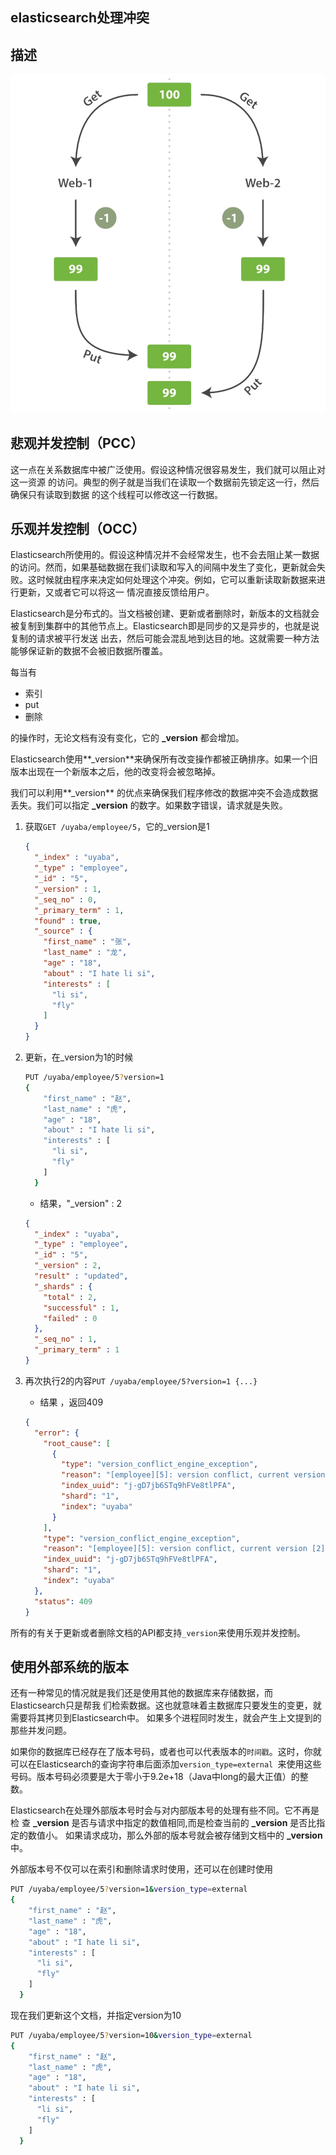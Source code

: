 ## elasticsearch处理冲突

## 描述

![image-20190830150530840](assets/image-20190830150530840.png)

## 悲观并发控制（PCC）

这一点在关系数据库中被广泛使用。假设这种情况很容易发生，我们就可以阻止对这一资源 的访问。典型的例子就是当我们在读取一个数据前先锁定这一行，然后确保只有读取到数据 的这个线程可以修改这一行数据。

## 乐观并发控制（OCC）

Elasticsearch所使用的。假设这种情况并不会经常发生，也不会去阻止某一数据的访问。然而，如果基础数据在我们读取和写入的间隔中发生了变化，更新就会失败。这时候就由程序来决定如何处理这个冲突。例如，它可以重新读取新数据来进行更新，又或者它可以将这一 情况直接反馈给用户。

Elasticsearch是分布式的。当文档被创建、更新或者删除时，新版本的文档就会被复制到集群中的其他节点上。Elasticsearch即是同步的又是异步的，也就是说复制的请求被平行发送 出去，然后可能会混乱地到达目的地。这就需要一种方法能够保证新的数据不会被旧数据所覆盖。

每当有

- 索引
- put 
- 删除

的操作时，无论文档有没有变化，它的 **_version** 都会增加。

Elasticsearch使用**_version**来确保所有改变操作都被正确排序。如果一个旧版本出现在一个新版本之后，他的改变将会被忽略掉。

我们可以利用**_version** 的优点来确保我们程序修改的数据冲突不会造成数据丢失。我们可以指定 **_version** 的数字。如果数字错误，请求就是失败。

1. 获取`GET /uyaba/employee/5`，它的_version是1

   ```json
   {
     "_index" : "uyaba",
     "_type" : "employee",
     "_id" : "5",
     "_version" : 1,
     "_seq_no" : 0,
     "_primary_term" : 1,
     "found" : true,
     "_source" : {
       "first_name" : "张",
       "last_name" : "龙",
       "age" : "18",
       "about" : "I hate li si",
       "interests" : [
         "li si",
         "fly"
       ]
     }
   }
   ```

2. 更新，在_version为1的时候

   ```sh
   PUT /uyaba/employee/5?version=1
   {
       "first_name" : "赵",
       "last_name" : "虎",
       "age" : "18",
       "about" : "I hate li si",
       "interests" : [
         "li si",
         "fly"
       ]
     }
   ```

   - 结果，"_version" : 2

   ```json
   {
     "_index" : "uyaba",
     "_type" : "employee",
     "_id" : "5",
     "_version" : 2,
     "result" : "updated",
     "_shards" : {
       "total" : 2,
       "successful" : 1,
       "failed" : 0
     },
     "_seq_no" : 1,
     "_primary_term" : 1
   }
   ```

3. 再次执行2的内容`PUT /uyaba/employee/5?version=1 {...}`

   - 结果 ，返回409

   ```json
   {
     "error": {
       "root_cause": [
         {
           "type": "version_conflict_engine_exception",
           "reason": "[employee][5]: version conflict, current version [2] is different than the one provided [1]",
           "index_uuid": "j-gD7jb6STq9hFVe8tlPFA",
           "shard": "1",
           "index": "uyaba"
         }
       ],
       "type": "version_conflict_engine_exception",
       "reason": "[employee][5]: version conflict, current version [2] is different than the one provided [1]",
       "index_uuid": "j-gD7jb6STq9hFVe8tlPFA",
       "shard": "1",
       "index": "uyaba"
     },
     "status": 409
   }
   ```

所有的有关于更新或者删除文档的API都支持`_version`来使用乐观并发控制。

## 使用外部系统的版本

还有一种常见的情况就是我们还是使用其他的数据库来存储数据，而Elasticsearch只是帮我 们检索数据。这也就意味着主数据库只要发生的变更，就需要将其拷贝到Elasticsearch中。 如果多个进程同时发生，就会产生上文提到的那些并发问题。

如果你的数据库已经存在了版本号码，或者也可以代表版本的`时间戳`。这时，你就可以在Elasticsearch的查询字符串后面添加`version_type=external `来使用这些号码。版本号码必须要是大于零小于9.2e+18（Java中long的最大正值）的整数。

Elasticsearch在处理外部版本号时会与对内部版本号的处理有些不同。它不再是检 查 **_version** 是否与请求中指定的数值相同,而是检查当前的 **_version** 是否比指定的数值小。 如果请求成功，那么外部的版本号就会被存储到文档中的 **_version** 中。

外部版本号不仅可以在索引和删除请求时使用，还可以在创建时使用

```sh
PUT /uyaba/employee/5?version=1&version_type=external
{
    "first_name" : "赵",
    "last_name" : "虎",
    "age" : "18",
    "about" : "I hate li si",
    "interests" : [
      "li si",
      "fly"
    ]
  }
```

现在我们更新这个文档，并指定version为10

```sh
PUT /uyaba/employee/5?version=10&version_type=external
{
    "first_name" : "赵",
    "last_name" : "虎",
    "age" : "18",
    "about" : "I hate li si",
    "interests" : [
      "li si",
      "fly"
    ]
  }
```

